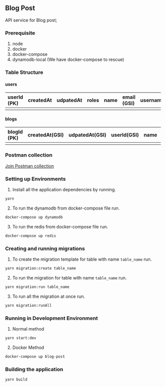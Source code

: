 ## Blog Post

API service for Blog post;

### Prerequisite

1. node
2. docker
3. docker-compose
4. dynamodb-local (We have docker-compose to rescue)

### Table Structure

#### users

| userId (PK) | createdAt | udpatedAt | roles | name | email (GSI) | username | avatarUrl |
| :---------- | :-------- | :-------- | :---- | :--- | :---------- | :------- | :-------- |
|             |           |           |       |      |             |          |           |

#### blogs

| blogId (PK) | createdAt(GSI) | udpatedAt(GSI) | userId(GSI) | name | email (GSI) |
| :---------- | :------------- | :------------- | :---------- | :--- | :---------- |
|             |                |                |             |      |             |

### Postman collection

[Join Postman collection](https://app.getpostman.com/join-team?invite_code=b1232f0b36445d6215d3e7b43e27a397&target_code=b251e64cb94f4f5630fe62375cd4ca8c)

### Setting up Environments

1. Install all the application dependencies by running.

```sh
yarn
```

2. To run the dynamodb from docker-compose file run.

```sh
docker-compose up dynamodb
```

3. To run the redis from docker-compose file run.

```sh
docker-compose up redis
```

### Creating and running migrations

1. To create the migration template for table with name `table_name` run.

```sh
yarn migration:create table_name
```

2. To run the migration for table with name `table_name` run.

```sh
yarn migration:run table_name
```

3. To run all the migration at once run.

```sh
yarn migration:runAll
```

### Running in Development Environment

1. Normal method

```sh
yarn start:dev
```

2. Docker Method

```sh
docker-compose up blog-post
```

### Building the application

```sh
yarn build
```
